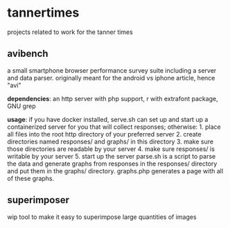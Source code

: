 tannertimes
===========
projects related to work for the tanner times

avibench
--------
a small smartphone browser performance survey suite including a server and data parser. originally meant for the android vs iphone article, hence "avi"

**dependencies**: an http server with php support, r with extrafont package, GNU grep

**usage**: if you have docker installed, serve.sh can set up and start up a containerized server for you that will collect responses; otherwise:
    1. place all files into the root http directory of your preferred server
    2. create directories named responses/ and graphs/ in this directory
    3. make sure those directories are readable by your server
    4. make sure responses/ is writable by your server
    5. start up the server
parse.sh is a script to parse the data and generate graphs from responses in the responses/ directory and put them in the graphs/ directory. graphs.php generates a page with all of these graphs.

superimposer
------------
wip tool to make it easy to superimpose large quantities of images
